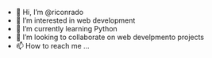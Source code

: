 - 👋 Hi, I’m @riconrado
- 👀 I’m interested in web development
- 🌱 I’m currently learning Python
- 💞️ I’m looking to collaborate on web develpmento projects
- 📫 How to reach me ...

<!---
riconrado/riconrado is a ✨ special ✨ repository because its `README.md` (this file) appears on your GitHub profile.
You can click the Preview link to take a look at your changes.
--->
